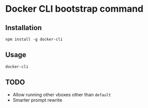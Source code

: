 # Docker CLI bootstrap command

## Installation
`npm install -g docker-cli`

## Usage
`docker-cli`

## TODO
- Allow running other vboxes other than `default`
- Smarter prompt rewrite
